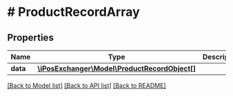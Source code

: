 # # ProductRecordArray

## Properties

Name | Type | Description | Notes
------------ | ------------- | ------------- | -------------
**data** | [**\iPosExchanger\Model\ProductRecordObject[]**](ProductRecordObject.md) |  | [optional]

[[Back to Model list]](../../README.md#models) [[Back to API list]](../../README.md#endpoints) [[Back to README]](../../README.md)
